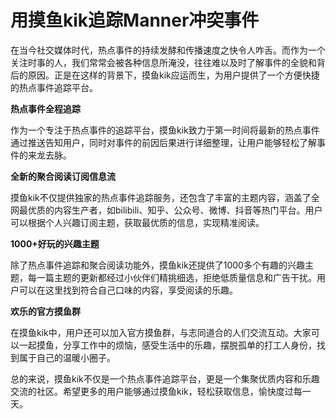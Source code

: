 # 用摸鱼kik追踪Manner冲突事件

在当今社交媒体时代，热点事件的持续发酵和传播速度之快令人咋舌。而作为一个关注时事的人，我们常常会被各种信息所淹没，往往难以及时了解事件的全貌和背后的原因。正是在这样的背景下，摸鱼kik应运而生，为用户提供了一个方便快捷的热点事件追踪平台。

**热点事件全程追踪**

作为一个专注于热点事件的追踪平台，摸鱼kik致力于第一时间将最新的热点事件通过推送告知用户，同时对事件的前因后果进行详细整理，让用户能够轻松了解事件的来龙去脉。

**全新的聚合阅读订阅信息流**

摸鱼kik不仅提供独家的热点事件追踪服务，还包含了丰富的主题内容，涵盖了全网最优质的内容生产者，如bilibili、知乎、公众号、微博、抖音等热门平台。用户可以根据个人兴趣订阅主题，获取最优质的信息，实现精准阅读。

**1000+好玩的兴趣主题**

除了热点事件追踪和聚合阅读功能外，摸鱼kik还提供了1000多个有趣的兴趣主题，每一篇主题的更新都经过小伙伴们精挑细选，拒绝低质量信息和广告干扰。用户可以在这里找到符合自己口味的内容，享受阅读的乐趣。

**欢乐的官方摸鱼群**

在摸鱼kik中，用户还可以加入官方摸鱼群，与志同道合的人们交流互动。大家可以一起摸鱼，分享工作中的烦恼，感受生活中的乐趣，摆脱孤单的打工人身份，找到属于自己的温暖小圈子。

总的来说，摸鱼kik不仅是一个热点事件追踪平台，更是一个集聚优质内容和乐趣交流的社区。希望更多的用户能够通过摸鱼kik，轻松获取信息，愉快度过每一天。

